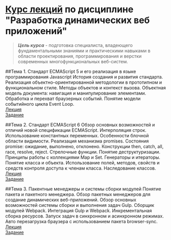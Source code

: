 # [Курс лекций](https://makshladki.github.io/DDWA/dist/index.html "Курс лекций") по дисциплине "Разработка динамических веб приложений"


>***Цель курса*** - подготовка специалиста, владеющего фундаментальными знаниями и практическими навыками в области проектирования, программирования и верстки современных многофункциональных веб-систем. 

##Тема 1. Стандарт ECMAScript 5 и его реализация в языке программирования Javascript
История создания и развития стандарта. Реализация объектно-ориентированной методологии в прототипном и функциональном стиле. Методы объектов и контекст вызова. Объектная модель документа: навигация и манипулирование элементами. Обработка и перехват браузерных событий. Понятие модели событийного цикла Event Loop.  
[Лекция](https://makshladki.github.io/DDWA/dist/lecture/ECMAScript_5/index.html "Лекция")  
[Задание](https://makshladki.github.io/DDWA/dist/task/ECMAScript_5/ECMAScript_5.pdf "Задание")  
  
  
##Тема 2. Стандарт ECMAScript 6 
Обзор основных возможностей и отличий новой спецификации ECMAScript. Интерполяция строк. Использование константных переменных. Особенности блочной области видимости. Реализация механизма promises. Состояния promise: ожидание, выполнено, отклонено. Конструкции then, catch, all, race, resolve, reject. Стрелочные функции. Понятие деструктуризации. Принципы работы с коллекциями Map и Set. Генераторы и итераторы. Понятие класса и объекта. Использование полей, методов, свойств и средств контроля доступа к членам класса. Наследование классов.  
[Лекция](https://makshladki.github.io/DDWA/dist/lecture/ECMAScript_6/index.html "Лекция")  
[Задание](https://makshladki.github.io/DDWA/dist/task/ECMAScript_6/ECMAScript_6.pdf "Задание")


##Тема 3. Пакентные менеджеры и системы сборки модулей 
Понятие пакета и пакетного менеджера. Обзор пакетных менеджеров для создание динамических веб-приложений. Обзор основных возможностей системы сборки и выполнения задач Gulp. Сборщик модулей Webpack. Интеграция Gulp и Webpack. Инкрементальная сборка ресурсов. Запуск задач в синхронном и асинхронном режимах. Авто перезагрузка браузера c использованием пакета browser-sync.
[Лекция](https://makshladki.github.io/DDWA/dist/lecture/Task_Management/index.html "Лекция")  
[Задание](https://makshladki.github.io/DDWA/dist/task/Task_Management/Task_Management.pdf "Задание")